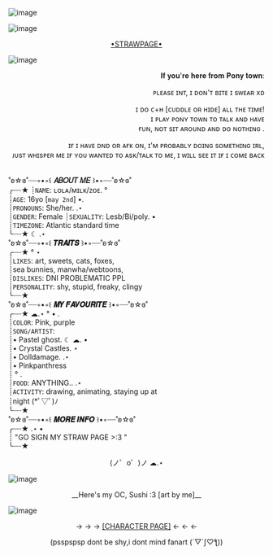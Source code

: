 
![image](https://github.com/user-attachments/assets/bec1292e-5612-4414-b994-29faeb924da7)

![image](https://github.com/user-attachments/assets/13d25c87-801a-4a60-a441-130f4d5e8637)



<p align="center">
  <a href="https://lolasushi.straw.page">•STRAWPAGE• <a 
</p>








![image](https://github.com/user-attachments/assets/bec1292e-5612-4414-b994-29faeb924da7)




<p align="right">
𝐈𝐟 𝐲𝐨𝐮'𝐫𝐞 𝐡𝐞𝐫𝐞 𝐟𝐫𝐨𝐦 𝐏𝐨𝐧𝐲 𝐭𝐨𝐰𝐧:

<p align="right">
ᴘʟᴇᴀsᴇ ɪɴᴛ, ɪ ᴅᴏɴ'ᴛ ʙɪᴛᴇ ɪ sᴡᴇᴀʀ xᴅ

<p align="right"> 
ɪ ᴅᴏ ᴄ+ʜ [ᴄᴜᴅᴅʟᴇ ᴏʀ ʜɪᴅᴇ] ᴀʟʟ ᴛʜᴇ ᴛɪᴍᴇ!<br> ɪ ᴘʟᴀʏ ᴘᴏɴʏ ᴛᴏᴡɴ ᴛᴏ ᴛᴀʟᴋ ᴀɴᴅ ʜᴀᴠᴇ<br> ғᴜɴ, ɴᴏᴛ sɪᴛ ᴀʀᴏᴜɴᴅ ᴀɴᴅ ᴅᴏ ɴᴏᴛʜɪɴɢ
.
<p align="right">
ɪғ ɪ ʜᴀᴠᴇ ᴅɴᴅ ᴏʀ ᴀғᴋ ᴏɴ, ɪ'ᴍ ᴘʀᴏʙᴀʙʟʏ ᴅᴏɪɴɢ sᴏᴍᴇᴛʜɪɴɢ ɪʀʟ,<br> ᴊᴜsᴛ ᴡʜɪsᴘᴇʀ ᴍᴇ ɪғ ʏᴏᴜ ᴡᴀɴᴛᴇᴅ ᴛᴏ ᴀsᴋ/ᴛᴀʟᴋ ᴛᴏ ᴍᴇ, ɪ ᴡɪʟʟ sᴇᴇ ɪᴛ ɪғ ɪ ᴄᴏᴍᴇ ʙᴀᴄᴋ
<br>

<br>

˚ʚ☆ɞ˚┈┈◦•◦꒰ __𝐴𝐵𝑂𝑈𝑇 𝑀𝐸__ ꒱•◦┈┈˚ʚ☆ɞ˚<br>
╭┈┈★
┊`NAME`: ʟᴏʟᴀ/ᴍɪʟᴋ/ᴢᴏᴇ.  °<br>
┊`AGE`: 16yo [`may 2nd`]           •.<br>
┊`PRONOUNS`: She/her.      .⋆<br>
┊`GENDER`: Female 
┊`SEXUALITY`: Lesb/Bi/poly. •<br>
┊`TIMEZONE`: Atlantic standard time<br>
╰┈┈★           ☾    .⋆<br>
˚ʚ☆ɞ˚┈┈◦•◦꒰ __𝑻𝑹𝑨𝑰𝑻𝑺__ ꒱•◦┈┈˚ʚ☆ɞ˚<br>
╭┈┈★                    °             ⋆<br>
┊`LIKES`:  art, sweets, cats, foxes,<br>
┊sea bunnies, manwha/webtoons, <br>
┊`DISLIKES`: DNI PROBLEMATIC PPL<br>
┊`PERSONALITY`: shy, stupid, freaky, clingy <br>
╰┈┈★<br>
˚ʚ☆ɞ˚┈┈◦•◦꒰ __𝑴𝒀 𝑭𝑨𝑽𝑶𝑼𝑹𝑰𝑻𝑬__ ꒱•◦┈┈˚ʚ☆ɞ˚<br>
╭┈┈★               ☁︎.⋆       °     •  .<br>
┊`COLOR`: Pink, purple<br>
┊`SONG/ARTIST`: <br>
┊• Pastel ghost.             ☾ ☁︎.   •<br>
┊• Crystal Castles.                            ⋆<br>
┊• Dolldamage.          .⋆<br>
┊• Pinkpanthress<br>
┊                                                 °  . <br>
┊`FOOD`: ANYTHING..   .⋆<br>
┊`ACTIVITY`: drawing, animating, staying up at <br>
┊night (*ﾟ▽ﾟ)ﾉ<br>
╰┈┈★<br>
˚ʚ☆ɞ˚┈┈◦•◦꒰ __𝑴𝑶𝑹𝑬 𝑰𝑵𝑭𝑶__ ꒱•◦┈┈˚ʚ☆ɞ˚<br>
╭┈┈★                 .⋆           •<br>
┊  "GO SIGN MY STRAW PAGE >:3 "<br>
╰┈┈★                       
<p align="center"> (ノ゜ο゜)ノ  ☁︎.⋆<br>


![image](https://github.com/user-attachments/assets/bec1292e-5612-4414-b994-29faeb924da7)

<p align="center">
__Here's my OC, Sushi :3  [art by me]__  
</p>
                                                                                                                                 
![image](https://github.com/user-attachments/assets/07d8c2af-0b07-4437-b1c0-d5a8c4a0778c)

<p align="center">
 → → → <a href="https://characterhub.com/character/sushi">[CHARACTER PAGE]</a>  ← ← ←  
</p>

<p align="center">
    (psspspsp dont be shy,i dont mind fanart (´▽`ʃ♡ƪ))
